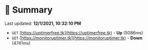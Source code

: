 # 📖 Summary
Last updated: **12/1/2021, 10:32:10 PM**

- `GET` [https://uptimerfree.tk](https://uptimerfree.tk) - **Up** (5086ms)
- `GET` [https://monitoruptimer.tk](https://monitoruptimer.tk) - **Down** (4741ms)
